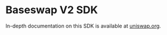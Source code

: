 # Baseswap V2 SDK

In-depth documentation on this SDK is available at [uniswap.org](https://uniswap.org/docs/v2/SDK/getting-started/).
